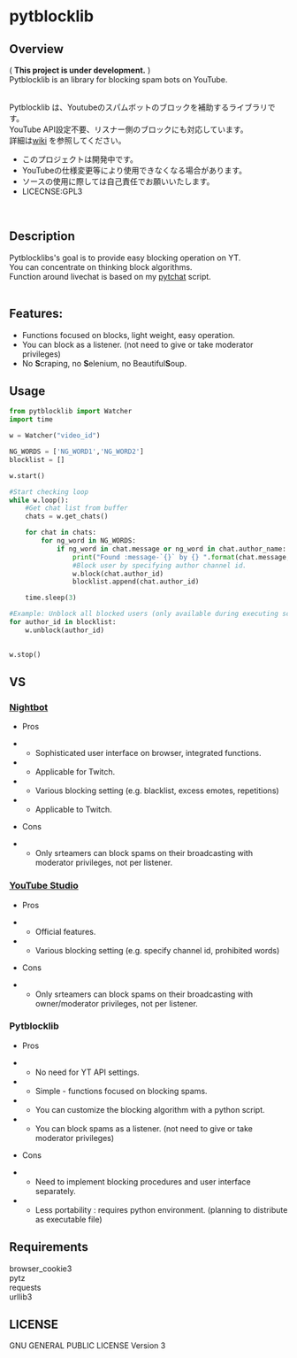 # pytblocklib
## Overview
( **This project is under development.** )<br>
Pytblocklib is an library for blocking spam bots on YouTube.
<br>
<br>

Pytblocklib は、Youtubeのスパムボットのブロックを補助するライブラリです。<br>
YouTube API設定不要、リスナー側のブロックにも対応しています。<br>
詳細は[wiki](https://github.com/taizan-hokuto/pytblocklib/wiki) を参照してください。
<br>
+ このプロジェクトは開発中です。
+ YouTubeの仕様変更等により使用できなくなる場合があります。
+ ソースの使用に際しては自己責任でお願いいたします。
+ LICECNSE:GPL3
<br>

## Description
Pytblocklibs's goal is to provide easy blocking operation on YT.<br>
You can concentrate on thinking block algorithms.<br>
Function around livechat is based on my [pytchat](https://github.com/taizan-hokuto/pytchat) script.
<br>
<br>

## Features:
+ Functions focused on blocks, light weight, easy operation.
+ You can block as a listener. (not need to give or take moderator privileges)
+ No **S**craping, no **S**elenium, no Beautiful**S**oup.
 
 
## Usage
```python
from pytblocklib import Watcher
import time

w = Watcher("video_id")

NG_WORDS = ['NG_WORD1','NG_WORD2']
blocklist = []

w.start()

#Start checking loop
while w.loop():
    #Get chat list from buffer
    chats = w.get_chats()

    for chat in chats:
        for ng_word in NG_WORDS:
            if ng_word in chat.message or ng_word in chat.author_name:
                print("Found :message-`{}` by {} ".format(chat.message, chat.author_name))
                #Block user by specifying author channel id.
                w.block(chat.author_id)
                blocklist.append(chat.author_id)

    time.sleep(3)

#Example: Unblock all blocked users (only available during executing script)
for author_id in blocklist:
    w.unblock(author_id)
    

w.stop()

```

## VS

### [Nightbot](https://nightbot.tv/)
+ Pros 
+ + Sophisticated user interface on browser, integrated functions.
+ + Applicable for Twitch.
+ + Various blocking setting (e.g. blacklist, excess emotes, repetitions)
+ + Applicable to Twitch.

+ Cons
+ + Only srteamers can block spams on their broadcasting with moderator privileges, not per listener.

### [YouTube Studio](https://studio.youtube.com)
+ Pros 
+ + Official features.
+ + Various blocking setting (e.g. specify channel id, prohibited words)

+ Cons
+ + Only srteamers can block spams on their broadcasting with owner/moderator privileges, not per listener.


### Pytblocklib 
+ Pros 
+ + No need for YT API settings.
+ + Simple - functions focused on blocking spams.
+ + You can customize the blocking algorithm with a python script.
+ + You can block spams as a listener. (not need to give or take moderator privileges)

+ Cons
+ + Need to implement blocking procedures and user interface separately.
+ + Less portability : requires python environment. (planning to distribute as executable file)


## Requirements
browser_cookie3<br>
pytz<br>
requests<br>
urllib3<br>

## LICENSE
GNU GENERAL PUBLIC LICENSE Version 3



